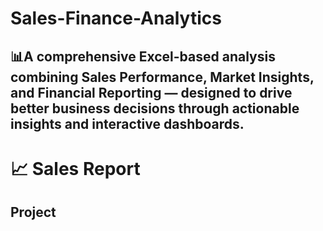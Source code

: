 # Sales-Finance-Analytics

 📊A comprehensive Excel-based analysis combining Sales Performance, Market Insights, and Financial Reporting — designed to drive better business decisions through actionable insights and interactive dashboards.
------------------------------------------------------------
# 📈 Sales Report
## Project 


